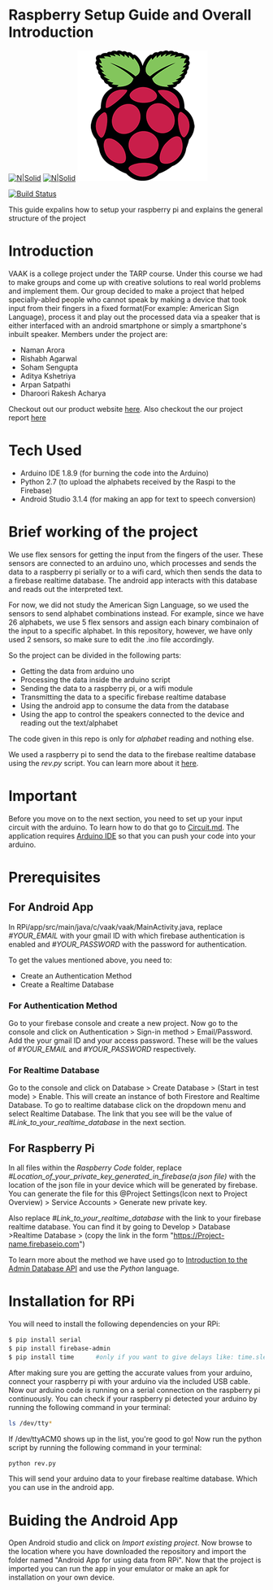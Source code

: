 # Raspberry Setup Guide and Overall Introduction
[![N|Solid](https://i.ebayimg.com/images/g/pT0AAOSwX~dWmbz4/s-l300.jpg)](https://www.arduino.cc/)
[![N|Solid](https://s3.amazonaws.com/ionic-marketplace/ionic-2-firebase-auth-starter/icon.png)](https://firebase.google.com/)
[![N|Solid](https://raw.githubusercontent.com/iiiypuk/rpi-icon/master/256.png)](https://www.raspberrypi.org/)

[![Build Status](https://travis-ci.org/joemccann/dillinger.svg?branch=master)](https://travis-ci.org/joemccann/dillinger)

This guide expalins how to setup your raspberry pi and explains the general structure of the project

# Introduction
VAAK is a college project under the TARP course. Under this course we had to make groups and come up with creative solutions to real world problems and implement them. Our group decided to make a project that helped specially-abled people who cannot speak by making a device that took input from their fingers in a fixed format(For example: American Sign Language), process it and play out the processed data via a speaker that is either interfaced with an android smartphone or simply a smartphone's inbuilt speaker. Members under the project are:

  - Naman Arora
  - Rishabh Agarwal
  - Soham Sengupta
  - Aditya Kshetriya
  - Arpan Satpathi
  - Dharoori Rakesh Acharya
  
  Checkout out our product website [here](https://arpan2798.github.io/Product_Showcase/index.html#home). Also checkout the our project report [here](https://github.com/Naman1997/VAAK-firebase-arduino-python_serial_comunication-/blob/master/Project%20Report.pdf)
  
# Tech Used
- Arduino IDE 1.8.9 (for burning the code into the Arduino)
- Python 2.7 (to upload the alphabets received by the Raspi to the Firebase)
- Android Studio 3.1.4 (for making an app for text to speech conversion)
  
# Brief working of the project

We use flex sensors for getting the input from the fingers of the user. These sensors are connected to an arduino uno, which processes and sends the data to a raspberry pi serially or to a wifi card, which then sends the data to a firebase realtime database. The android app interacts with this database and reads out the interpreted text.

For now, we did not study the American Sign Language, so we used the sensors to send alphabet combinations instead.
For example, since we have 26 alphabets, we use 5 flex sensors and assign each binary combinaion of the input to a specific alphabet.
In this repository, however, we have only used 2 sensors, so make sure to edit the .ino file accordingly.


So the project can be divided in the following parts:
  - Getting the data from arduino uno
  - Processing the data inside the arduino script
  - Sending the data to a raspberry pi, or a wifi module
  - Transmitting the data to a specific firebase realtime database
  - Using the android app to consume the data from the database
  - Using the app to control the speakers connected to the device and reading out the text/alphabet

The code given in this repo is only for *alphabet* reading and nothing else.

We used a raspberry pi to send the data to the firebase realtime database using the *rev.py* script. You can learn more about it [here](https://www.instructables.com/id/Raspberry-Pi-Arduino-Serial-Communication/).

# Important
Before you move on to the next section, you need to set up your input circuit with the arduino. To learn how to do that go to [Circuit.md](https://github.com/Naman1997/VAAK-firebase-arduino-python_serial_comunication-/blob/master/Circuit.md). The application requires [Arduino IDE](https://www.microsoft.com/en-in/p/arduino-ide/9nblggh4rsd8?ocid=badge&rtc=1&activetab=pivot%3Aoverviewtab) so that you can push your code into your arduino.

# Prerequisites
## For Android App
In RPi/app/src/main/java/c/vaak/vaak/MainActivity.java, replace *#YOUR_EMAIL* with your gmail ID with which firebase authentication is enabled and *#YOUR_PASSWORD* with the password for authentication.

To get the values mentioned above, you need to:
- Create an Authentication Method
- Create a Realtime Database

### For Authentication Method
Go to your firebase console and create a new project. Now go to the console and click on Authentication > Sign-in method > Email/Password. Add the your gmail ID and your access password. These will be the values of  *#YOUR_EMAIL* and *#YOUR_PASSWORD* respectively.

### For Realtime Database
Go to the console and click on Database > Create Database > (Start in test mode) > Enable. This will create an instance of both Firestore and Realtime Database. To go to realtime database click on the dropdown menu and select Realtime Database. The link that you see will be the value of *#Link_to_your_realtime_database* in the next section.

## For Raspberry Pi
In all files within the *Raspberry Code* folder, replace *#Location_of_your_private_key_generated_in_firebase(a json file)* with the location of the json file in your device which will be generated by firebase. You can generate the file for this @Project Settings(Icon next to Project Overview) > Service Accounts > Generate new private key.

Also replace *#Link_to_your_realtime_database* with the link to your firebase realtime database. You can find it by going to Develop > Database >Realtime Database > (copy the link in the form "https://Project-name.firebaseio.com")

To learn more about the method we have used go to [Introduction to the Admin Database API](https://firebase.google.com/docs/database/admin/start) and use the *Python* language.


# Installation for RPi
You will need to install the following dependencies on your RPi:


```sh
$ pip install serial
$ pip install firebase-admin
$ pip install time      #only if you want to give delays like: time.sleep(3)
```

After making sure you are getting the accurate values from your arduino, connect your raspberry pi with your arduino via the included USB cable.
Now our arduino code is running on a serial connection on the raspberry pi continuously. You can check if your raspberry pi detected your arduino by running the following command in your terminal:

```sh
ls /dev/tty*
```
If /dev/ttyACM0 shows up in the list, you're good to go!
Now run the python script by running the following command in your terminal:
```sh
python rev.py
```
This will send your arduino data to your firebase realtime database. Which you can use in the android app.

# Buiding the Android App
Open Android studio and click on *Import existing project*. Now browse to the location where you have downloaded the repository and import the folder named "Android App for using data from RPi". Now that the project is imported you can run the app in your emulator or make an apk for installation on your own device.
